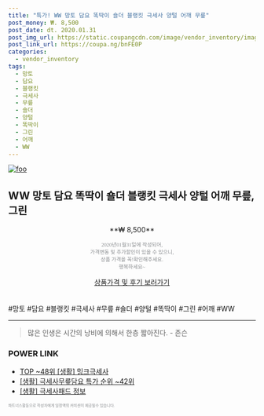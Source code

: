 ```yaml
--- 
title: "특가! WW 망토 담요 똑딱이 숄더 블랭킷 극세사 양털 어깨 무릎" 
post_money: ₩. 8,500 
post_date: dt. 2020.01.31 
post_img_url: https://static.coupangcdn.com/image/vendor_inventory/images/2018/12/14/1/0/ffb73230-225f-45e5-9806-ab4706b6ec02.jpg 
post_link_url: https://coupa.ng/bnFE0P 
categories: 
  - vendor_inventory 
tags: 
  - 망토 
  - 담요 
  - 블랭킷 
  - 극세사 
  - 무릎 
  - 숄더 
  - 양털 
  - 똑딱이 
  - 그린 
  - 어깨 
  - WW 
--- 
```

[![foo](https://static.coupangcdn.com/image/vendor_inventory/images/2018/12/14/1/0/ffb73230-225f-45e5-9806-ab4706b6ec02.jpg)](https://coupa.ng/bnFE0P) 

## WW 망토 담요 똑딱이 숄더 블랭킷 극세사 양털 어깨 무릎, 그린 
<p style="text-align: center;">**₩ 8,500**</p> 
<p style="text-align: center;"><span style="color: #898c8f; font-family: Georgia,Times,serif; font-size: 0.75em;">2020년01월31일에 작성되어, <br>가격변동 및 추가할인이 있을 수 있으니,<br> 상품 가격을 꼭!확인해주세요.<br>행복하세요~</span> 
</p>	 
<div markdown="0" style="text-align: center;"><a href="https://coupa.ng/bnFE0P" class="btn btn--success">상품가격 및 후기 보러가기</a></div> 
<br><br> 
  #망토 #담요 #블랭킷 #극세사 #무릎 #숄더 #양털 #똑딱이 #그린 #어깨 #WW 
<hr> 

> 많은 인생은 시간의 낭비에 의해서 한층 짧아진다. - 존슨 


### POWER LINK

* <a href="https://blog.naver.com/an0733/221786178267" target="_blank"> TOP ~48위 [생활] 밍크극세사</a>
* <a href="https://blog.naver.com/sakai111/221790805618" target="_blank"> [생활] 극세사무릎담요 특가 순위 ~42위</a>
* <a href="https://blog.naver.com/fasyy4321/221760476710" target="_blank"> [생활] 극세사패드 정보 </a>

<span style="color: #898c8f; font-family: Georgia,Times,serif; font-size: 0.55em;">파트너스활동으로 작성자에게 일정액의 커미션이 제공될수 있습니다.</span> 
